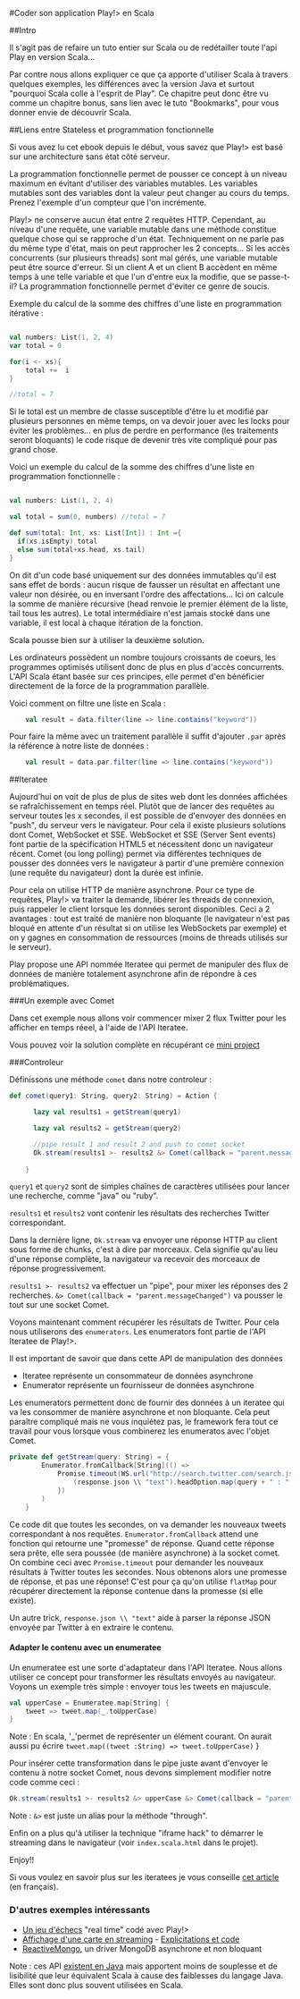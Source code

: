 #Coder son application Play!> en Scala

##Intro

Il s'agit pas de refaire un tuto entier sur Scala ou de redétailler toute l'api Play en version Scala... 

Par contre nous allons expliquer ce que ça apporte d'utiliser Scala à travers quelques exemples, les différences avec la version Java et surtout "pourquoi Scala colle à l'esprit de Play". 
Ce chapitre peut donc être vu comme un chapitre bonus, sans lien avec le tuto "Bookmarks", pour vous donner envie de découvrir Scala.

##Liens entre Stateless et programmation fonctionnelle

Si vous avez lu cet ebook depuis le début, vous savez que Play!> est basé sur une architecture sans état côté serveur.

La programmation fonctionnelle permet de pousser ce concept à un niveau maximum en évitant d'utiliser des variables mutables.
Les variables mutables sont des variables dont la valeur peut changer au cours du temps. Prenez l'exemple d'un compteur que l'on incrémente.

Play!> ne conserve aucun état entre 2 requêtes HTTP. Cependant, au niveau d'une requête, une variable mutable dans une méthode constitue quelque chose qui se rapproche d'un état. 
Techniquement on ne parle pas du même type d'état, mais on peut rapprocher les 2 concepts...
Si les accès concurrents (sur plusieurs threads) sont mal gérés, une variable mutable peut être source d'erreur. Si un client A et un client B accèdent en même temps à une telle variable et que l'un d'entre eux la modifie, que se passe-t-il? La programmation fonctionnelle permet d'éviter ce genre de soucis.

Exemple du calcul de la somme des chiffres d'une liste en programmation itérative :

~~~scala

val numbers: List(1, 2, 4)
var total = 0

for(i <- xs){
	total +=  i
}		

//total = 7
~~~

Si le total est un membre de classe susceptible d'être lu et modifié par plusieurs personnes en même temps, on va devoir jouer avec les locks pour éviter les problèmes... en plus de perdre en performance (les traitements seront bloquants) le code risque de devenir très vite compliqué pour pas grand chose.

Voici un exemple du calcul de la somme des chiffres d'une liste en programmation fonctionnelle :

~~~scala

val numbers: List(1, 2, 4)

val total = sum(0, numbers) //total = 7

def sum(total: Int, xs: List[Int]) : Int ={
  if(xs.isEmpty) total
  else sum(total+xs.head, xs.tail)
}

~~~

On dit d'un code basé uniquement sur des données immutables qu'il est sans effet de bords : aucun risque de fausser un résultat en affectant une valeur non désirée, ou en inversant l'ordre des affectations... Ici on calcule la somme de manière récursive (head renvoie le premier élément de la liste, tail tous les autres).
Le total intermédiaire n'est jamais stocké dans une variable, il est local à chaque itération de la fonction.

Scala pousse bien sur à utiliser la deuxième solution.

Les ordinateurs possèdent un nombre toujours croissants de coeurs, les programmes optimisés utilisent donc de plus en plus d'accès concurrents. L'API Scala étant basée sur ces principes, elle permet d'en bénéficier directement de la force de la programmation parallèle.

Voici comment on filtre une liste en Scala :

~~~scala
	val result = data.filter(line => line.contains("keyword"))
~~~

Pour faire la même avec un traitement parallèle il suffit d'ajouter `.par` après la référence à notre liste de données :

~~~scala
	val result = data.par.filter(line => line.contains("keyword"))
~~~


##Iteratee 

Aujourd’hui on voit de plus de plus de sites web dont les données affichées se rafraîchissement en temps réel. Plutôt que de lancer des requêtes au serveur toutes les x secondes, il est possible de d'envoyer des données en "push", du serveur vers le navigateur. Pour cela il existe plusieurs solutions dont Comet, WebSocket et SSE. WebSocket et SSE (Server Sent events) font partie de la spécification HTML5 et nécessitent donc un navigateur récent. Comet (ou long polling) permet via différentes techniques de pousser des données vers le navigateur à partir d'une première connexion (une requête du navigateur) dont la durée est infinie.

Pour cela on utilise HTTP de manière asynchrone. Pour ce type de requêtes, Play!> va traiter la demande, libérer les threads de connexion, puis rappeler le client lorsque les données seront disponibles. Ceci a 2 avantages : tout est traité de manière non bloquante (le navigateur n'est pas bloqué en attente d'un résultat si on utilise les WebSockets par exemple) et on y gagnes en consommation de ressources (moins de threads utilisés sur le serveur).

Play propose une API nommée Iteratee qui permet de manipuler des flux de données de manière totalement asynchrone afin de répondre à ces problématiques.

###Un exemple avec Comet

Dans cet exemple nous allons voir commencer mixer 2 flux Twitter pour les afficher en temps réeel, à l'aide de l'API Iteratee.

Vous pouvez voir la solution complète en récupérant ce [mini project](https://github.com/loicdescotte/Play2-MixedTweets)

###Controleur

Définissons une méthode `comet` dans notre controleur :

```scala
def comet(query1: String, query2: String) = Action {

	  lazy val results1 = getStream(query1)

	  lazy val results2 = getStream(query2)

	  //pipe result 1 and result 2 and push to comet socket	
	  Ok.stream(results1 >- results2 &> Comet(callback = "parent.messageChanged"))
  
	}

```

`query1` et `query2` sont de simples chaînes de caractères utilisées pour lancer une recherche, comme "java" ou "ruby".

`results1` et `results2` vont contenir les résultats des recherches Twitter correspondant.

Dans la dernière ligne, `Ok.stream` va envoyer une réponse HTTP au client sous forme de chunks, c'est à dire par morceaux. Cela signifie qu'au lieu d'une réponse complète, la navigateur va recevoir des morceaux de réponse progressivement.

`results1 >- results2` va effectuer un "pipe", pour mixer les réponses des 2 recherches. `&> Comet(callback = "parent.messageChanged")` va pousser le tout sur une socket Comet.

Voyons maintenant comment récupérer les résultats de Twitter. Pour cela nous utiliserons des `enumerators`.
Les enumerators font partie de l'API Iteratee de Play!>. 

Il est important de savoir que dans cette API de manipulation des données  

 * Iteratee représente un consommateur de données asynchrone
 * Enumerator représente un fournisseur de données asynchrone

Les enumerators permettent donc de fournir des données à un iteratee qui va les consommer de manière asynchrone et non bloquante.
Cela peut paraître compliqué mais ne vous inquiétez pas, le framework fera tout ce travail pour vous lorsque vous combinerez les enumeratos avec l'objet Comet.

```scala
private def getStream(query: String) = {
		Enumerator.fromCallback[String](() => 
			Promise.timeout(WS.url("http://search.twitter.com/search.json?q="+query+"&rpp=1").get(), 1000 milliseconds).flatMap(_.map { response =>
				(response.json \\ "text").headOption.map(query + " : " + _.as[String])
			})
		)
	}
```

Ce code dit que toutes les secondes, on va demander les nouveaux tweets correspondant à nos requêtes.
`Enumerator.fromCallback` attend une fonction qui retourne une "promesse" de réponse. Quand cette réponse sera prête, elle sera poussée (de manière asynchrone) à la socket comet. On combine ceci avec `Promise.timeout` pour demander les nouveaux résultats à Twitter toutes les secondes. Nous obtenons alors une promesse de réponse, et pas une réponse! C'est pour ça qu'on utilise `flatMap` pour récupérer directement la réponse contenue dans la promesse (si elle existe).

Un autre trick, `response.json \\ "text"` aide à parser la réponse JSON envoyée par Twitter à en extraire le contenu.

#### Adapter le contenu avec un enumeratee

Un enumeratee est une sorte d'adaptateur dans l'API Iteratee. Nous allons utiliser ce concept pour transformer les résultats envoyés au navigateur. Voyons un exemple très simple : envoyer tous les tweets en majuscule.

```scala
val upperCase = Enumeratee.map[String] {
    tweet => tweet.map(_.toUpperCase)
}
```
Note : En scala, '_'permet de représenter un élément courant. On aurait aussi pu écrire `tweet.map((tweet :String) => tweet.toUpperCase)`
}

Pour insérer cette transformation dans le pipe juste avant d'envoyer le contenu à notre socket Comet, nous devons simplement modifier notre code comme ceci :

```scala
Ok.stream(results1 >- results2 &> upperCase &> Comet(callback = "parent.messageChanged"))
```

Note : `&>` est juste un alias pour la méthode "through".

Enfin on a plus qu'à utiliser la technique "iframe hack" to démarrer le streaming dans le navigateur (voir `index.scala.html` dans le projet).

Enjoy!!

Si vous voulez en savoir plus sur les iteratees je vous conseille [cet article](https://gist.github.com/3727850) (en français). 

### D'autres exemples intéressants 

* [Un jeu d'échecs](http://en.lichess.org/games) "real time" codé avec Play!> 
* [Affichage d'une carte en streaming](http://wiki-growth.herokuapp.com) - [Explicitations et code](http://yannexpress.blogspot.de/2012/08/handling-data-streams-with-play2-and.html)
* [ReactiveMongo](http://reactivemongo.org/), un driver MongoDB asynchrone et non bloquant

Note : ces API [existent en Java](http://www.playframework.org/documentation/2.0.4/JavaAsync) mais apportent moins de souplesse et de lisibilité que leur équivalent Scala à cause des faiblesses du langage Java. Elles sont donc plus souvent utilisées en Scala.